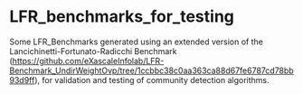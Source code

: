 # LFR_benchmarks_for_testing
Some LFR_Benchmarks generated using an extended version of the Lancichinetti-Fortunato-Radicchi Benchmark (https://github.com/eXascaleInfolab/LFR-Benchmark_UndirWeightOvp/tree/1ccbbc38c0aa363ca88d67fe6787cd78bb93d9ff), for validation and testing of community detection algorithms.   
